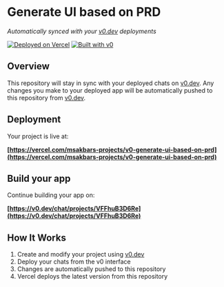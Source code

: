 # Generate UI based on PRD

*Automatically synced with your [v0.dev](https://v0.dev) deployments*

[![Deployed on Vercel](https://img.shields.io/badge/Deployed%20on-Vercel-black?style=for-the-badge&logo=vercel)](https://vercel.com/msakbars-projects/v0-generate-ui-based-on-prd)
[![Built with v0](https://img.shields.io/badge/Built%20with-v0.dev-black?style=for-the-badge)](https://v0.dev/chat/projects/VFFhuB3D6Re)

## Overview

This repository will stay in sync with your deployed chats on [v0.dev](https://v0.dev).
Any changes you make to your deployed app will be automatically pushed to this repository from [v0.dev](https://v0.dev).

## Deployment

Your project is live at:

**[https://vercel.com/msakbars-projects/v0-generate-ui-based-on-prd](https://vercel.com/msakbars-projects/v0-generate-ui-based-on-prd)**

## Build your app

Continue building your app on:

**[https://v0.dev/chat/projects/VFFhuB3D6Re](https://v0.dev/chat/projects/VFFhuB3D6Re)**

## How It Works

1. Create and modify your project using [v0.dev](https://v0.dev)
2. Deploy your chats from the v0 interface
3. Changes are automatically pushed to this repository
4. Vercel deploys the latest version from this repository